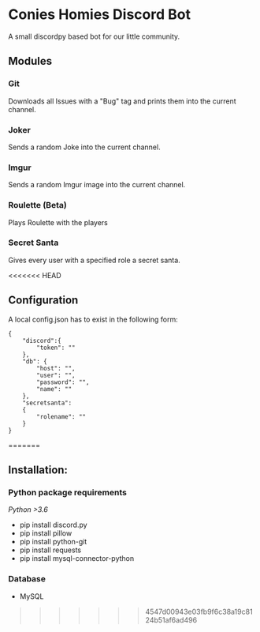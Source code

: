 # Conies Homies Discord Bot
A small discordpy based bot for our little community.

## Modules
### Git
Downloads all Issues with a "Bug" tag and prints them into the current channel.
### Joker
Sends a random Joke into the current channel.
### Imgur
Sends a random Imgur image into the current channel.
### Roulette (Beta)
Plays Roulette with the players
### Secret Santa
Gives every user with a specified role a secret santa.

<<<<<<< HEAD
## Configuration
A local config.json has to exist in the following form:
```
{
    "discord":{
        "token": ""
    },
    "db": {
        "host": "",
        "user": "",
        "password": "",
        "name": ""
    },
    "secretsanta":
    {
        "rolename": ""
    }
}
```
=======
## Installation:
### Python package requirements
*Python >3.6*
- pip install discord.py
- pip install pillow
- pip install python-git
- pip install requests
- pip install mysql-connector-python

### Database
- MySQL
>>>>>>> 4547d00943e03fb9f6c38a19c8124b51af6ad496
